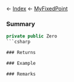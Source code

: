 ← [Index](Api-Index) ← [MyFixedPoint](VRage.MyFixedPoint)

### Summary

```csharp
private public Zero
```csharp

### Returns

### Example

### Remarks

